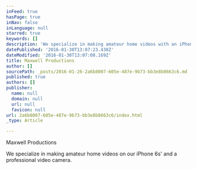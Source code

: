 ```yaml
---
inFeed: true
hasPage: true
inNav: false
inLanguage: null
starred: true
keywords: []
description: 'We specialize in making amateur home videos with an iPhone 6s, a shoulder rig, iMacs, a professional Sony video camera, and more gear such as tripods.'
datePublished: '2016-01-30T13:07:23.438Z'
dateModified: '2016-01-30T13:07:08.169Z'
title: Maxwell Productions
author: []
sourcePath: _posts/2016-01-26-2a6b8007-605e-487e-9b73-bb3e8b8663c6.md
published: true
authors: []
publisher:
  name: null
  domain: null
  url: null
  favicon: null
url: 2a6b8007-605e-487e-9b73-bb3e8b8663c6/index.html
_type: Article

---
```

Maxwell Productions

We specialize in making amateur home videos on our iPhone 6s' and a professional video camera.
